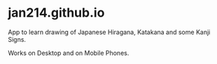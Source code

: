 # jan214.github.io

App to learn drawing of Japanese Hiragana, Katakana and some Kanji Signs.

Works on Desktop and on Mobile Phones.
